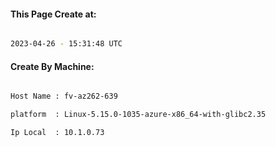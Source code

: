 
   
#### This Page Create at:

```bash

2023-04-26 - 15:31:48 UTC

```

#### Create By Machine:

```bash

Host Name : fv-az262-639

platform  : Linux-5.15.0-1035-azure-x86_64-with-glibc2.35

Ip Local  : 10.1.0.73

```

